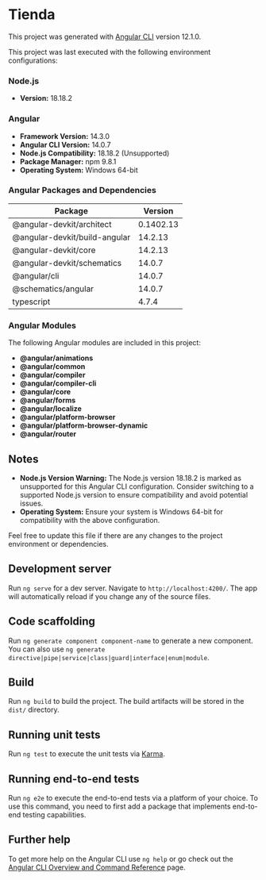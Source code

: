 # Tienda

This project was generated with [Angular CLI](https://github.com/angular/angular-cli) version 12.1.0.

This project was last executed with the following environment configurations:

### Node.js
- **Version:** 18.18.2

### Angular
- **Framework Version:** 14.3.0
- **Angular CLI Version:** 14.0.7
- **Node.js Compatibility:** 18.18.2 (Unsupported)
- **Package Manager:** npm 9.8.1
- **Operating System:** Windows 64-bit

### Angular Packages and Dependencies
| Package                          | Version    |
|----------------------------------|------------|
| @angular-devkit/architect        | 0.1402.13  |
| @angular-devkit/build-angular    | 14.2.13    |
| @angular-devkit/core             | 14.2.13    |
| @angular-devkit/schematics       | 14.0.7     |
| @angular/cli                     | 14.0.7     |
| @schematics/angular              | 14.0.7     |
| typescript                       | 4.7.4      |

### Angular Modules
The following Angular modules are included in this project:
- **@angular/animations**
- **@angular/common**
- **@angular/compiler**
- **@angular/compiler-cli**
- **@angular/core**
- **@angular/forms**
- **@angular/localize**
- **@angular/platform-browser**
- **@angular/platform-browser-dynamic**
- **@angular/router**

## Notes
- **Node.js Version Warning:** The Node.js version 18.18.2 is marked as unsupported for this Angular CLI configuration. Consider switching to a supported Node.js version to ensure compatibility and avoid potential issues.
- **Operating System:** Ensure your system is Windows 64-bit for compatibility with the above configuration.

Feel free to update this file if there are any changes to the project environment or dependencies.


## Development server

Run `ng serve` for a dev server. Navigate to `http://localhost:4200/`. The app will automatically reload if you change any of the source files.

## Code scaffolding

Run `ng generate component component-name` to generate a new component. You can also use `ng generate directive|pipe|service|class|guard|interface|enum|module`.

## Build

Run `ng build` to build the project. The build artifacts will be stored in the `dist/` directory.

## Running unit tests

Run `ng test` to execute the unit tests via [Karma](https://karma-runner.github.io).

## Running end-to-end tests

Run `ng e2e` to execute the end-to-end tests via a platform of your choice. To use this command, you need to first add a package that implements end-to-end testing capabilities.

## Further help

To get more help on the Angular CLI use `ng help` or go check out the [Angular CLI Overview and Command Reference](https://angular.io/cli) page.
